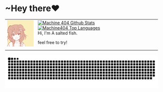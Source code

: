 <h1>~Hey there❤️</h1>

<table style="border:none"><tr><td style="vertical-align: top">
    <img width="88" alt="hello!" src="./Assets/233.gif" >
</td><td>
    <div align="left"><a href="https://github.com/MNDIA"><img alt="Machine 404 Github Stats" src="https://github-readme-stats.vercel.app/api?username=MNDIA&count_private=true&include_all_commits=false&theme=react&hide_border=true&bg_color=0D1117" /></a><a href="https://github.com/MNDIA"><img alt="Machine404 Top Languages" src="https://github-readme-stats.vercel.app/api/top-langs/?username=MNDIA&langs_count=20&count_private=true&layout=compact&theme=react&hide_border=true&bg_color=0D1117&hide=nix,dockerfile,lua,SourcePawn,Roff,Assembly,Makefile,Shell,javascript,html,css,vue,scss,plpgsql" /></a></div>
Hi, I'm A salted fish.

feel free to try!

</td></tr></table>
  
<picture><source media="(prefers-color-scheme: dark)" srcset="https://raw.githubusercontent.com/MNDIA/MNDIA/output/github-contribution-grid-snake-dark.svg"><source media="(prefers-color-scheme: light)" srcset="https://raw.githubusercontent.com/MNDIA/MNDIA/output/github-contribution-grid-snake.svg"><img alt="github contribution grid snake animation" src="https://raw.githubusercontent.com/MNDIA/MNDIA/output/github-contribution-grid-snake.svg"></picture>

<!--
**MNDIA/MNDIA** is a ✨ _special_ ✨ repository because its `README.md` (this file) appears on your GitHub profile.

Here are some ideas to get you started:

- 🔭 I’m currently working on ...
- 🌱 I’m currently learning ...
- 👯 I’m looking to collaborate on ...
- 🤔 I’m looking for help with ...
- 💬 Ask me about ...
- 📫 How to reach me: ...
- 😄 Pronouns: ...
- ⚡ Fun fact: ...
-->
